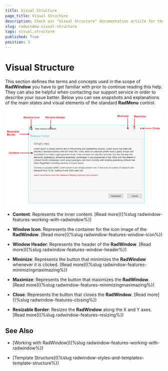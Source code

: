 ```yaml
---
title: Visual Structure
page_title: Visual Structure
description: Check our "Visual Structure" documentation article for the RadWindow WPF control.
slug: radwindow-visual-structure
tags: visual,structure
published: True
position: 3
---
```


# Visual Structure

This section defines the terms and concepts used in the scope of __RadWindow__ you have to get familiar with prior to continue reading this help. They can also be helpful when contacting our support service in order to describe your issue better. Below you can see snapshots and explanations of the main states and visual elements of the standard __RadMenu__ control.

![Rad Window Visual Structure 02](images/RadWindow_VisualStructure_02.png)

* __Content__: Represents the inner content. [Read more]({%slug radwindow-features-working-with-radwindow%})

* __Window Icon__: Represents the container for the icon image of the __RadWindow__. [Read more]({%slug radwindow-features-window-icon%})

* __Window Header__: Represents the header of the __RadWindow__. [Read more]({%slug radwindow-features-window-header%})

* __Minimize__: Represents the button that minimizes the __RadWindow__ whenever it is clicked. [Read more]({%slug radwindow-features-minimizingmaximazing%})

* __Maximize__: Represents the button that maximizes the __RadWindow__. [Read more]({%slug radwindow-features-minimizingmaximazing%})

* __Close__: Represents the button that closes the __RadWindow__. [Read more]({%slug radwindow-features-closing%})

* __Resizable Border__: Resizes the __RadWindow__ along the X and Y axes. [Read more]({%slug radwindow-features-resizing%})

## See Also

 * [Working with RadWindow]({%slug radwindow-features-working-with-radwindow%})

 * [Template Structure]({%slug radwindow-styles-and-templates-template-structure%})